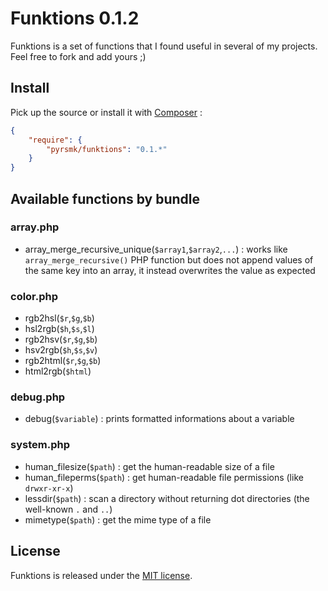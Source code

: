 Funktions 0.1.2
===============

Funktions is a set of functions that I found useful in several of my projects. Feel free to fork and add yours ;)

Install
-------

Pick up the source or install it with [Composer](https://getcomposer.org/) :

```json
{
    "require": {
        "pyrsmk/funktions": "0.1.*"
    }
}
```

Available functions by bundle
-----------------------------

### array.php
- array\_merge\_recursive_unique(`$array1`,`$array2`,`...`) : works like `array_merge_recursive()` PHP function but does not append values of the same key into an array, it instead overwrites the value as expected

### color.php
- rgb2hsl(`$r`,`$g`,`$b`)
- hsl2rgb(`$h`,`$s`,`$l`)
- rgb2hsv(`$r`,`$g`,`$b`)
- hsv2rgb(`$h`,`$s`,`$v`)
- rgb2html(`$r`,`$g`,`$b`)
- html2rgb(`$html`)

### debug.php
- debug(`$variable`) : prints formatted informations about a variable

### system.php
- human_filesize(`$path`) : get the human-readable size of a file
- human_fileperms(`$path`) : get human-readable file permissions (like `drwxr-xr-x`)
- lessdir(`$path`) : scan a directory without returning dot directories (the well-known `.` and `..`)
- mimetype(`$path`) : get the mime type of a file

License
-------

Funktions is released under the [MIT license](http://dreamysource.mit-license.org).